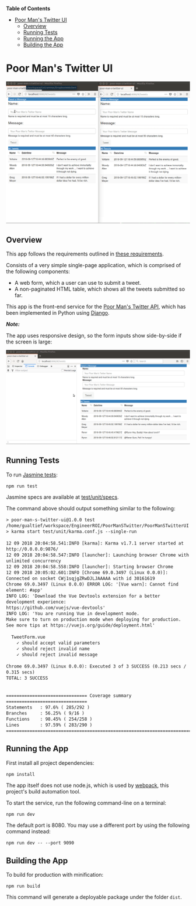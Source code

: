 <!-- START doctoc generated TOC please keep comment here to allow auto update -->
<!-- DON'T EDIT THIS SECTION, INSTEAD RE-RUN doctoc TO UPDATE -->
**Table of Contents**

- [Poor Man's Twitter UI](#poor-mans-twitter-ui)
  - [Overview](#overview)
  - [Running Tests](#running-tests)
  - [Running the App](#running-the-app)
  - [Building the App](#building-the-app)

<!-- END doctoc generated TOC please keep comment here to allow auto update -->

# Poor Man's Twitter UI

<kbd>![Poor Man's Twitter UI](./images/poor_man_s_twitter_ui.gif)</kbd>

## Overview

This app follows the requirements outlined in [these requirements](../requirements/OSR%20Coding%20Sample%20Project.pdf).

Consists of a very simple single-page application, which is comprised of the following components:

- A web form, which a user can use to submit a tweet.
- A non-paginated HTML table, which shows all the tweets submitted so far.

This app is the front-end service for the [Poor Man's Twitter API](../PoorManSTwitterAPI), which has been implemented in Python using [Django](https://www.djangoproject.com/).

***Note:***

The app uses responsive design, so the form inputs show side-by-side if the screen is large:

<kbd>![Poor Man's Twitter UI](./images/poor_man_s_twitter_ui_responsive.gif)</kbd>

## Running Tests

To run [Jasmine tests](https://jasmine.github.io/):

    npm run test

Jasmine specs are available at [test/unit/specs](test/unit/specs).

The command above should output something similar to the following:

    > poor-man-s-twitter-ui@1.0.0 test /home/gualtief/workspace/EngineerROI/PoorManSTwitter/PoorManSTwitterUI
    > karma start test/unit/karma.conf.js --single-run

    12 09 2018 20:04:58.541:INFO [karma]: Karma v1.7.1 server started at http://0.0.0.0:9876/
    12 09 2018 20:04:58.547:INFO [launcher]: Launching browser Chrome with unlimited concurrency
    12 09 2018 20:04:58.558:INFO [launcher]: Starting browser Chrome
    12 09 2018 20:05:02.601:INFO [Chrome 69.0.3497 (Linux 0.0.0)]: Connected on socket CWj1sqjgZRwDJLJAAAAA with id 30161619
    Chrome 69.0.3497 (Linux 0.0.0) ERROR LOG: '[Vue warn]: Cannot find element: #app'
    INFO LOG: 'Download the Vue Devtools extension for a better development experience:
    https://github.com/vuejs/vue-devtools'
    INFO LOG: 'You are running Vue in development mode.
    Make sure to turn on production mode when deploying for production.
    See more tips at https://vuejs.org/guide/deployment.html'

      TweetForm.vue
        ✓ should accept valid parameters
        ✓ should reject invalid name
        ✓ should reject invalid message

    Chrome 69.0.3497 (Linux 0.0.0): Executed 3 of 3 SUCCESS (0.213 secs / 0.315 secs)
    TOTAL: 3 SUCCESS


    =============================== Coverage summary ===============================
    Statements   : 97.6% ( 285/292 )
    Branches     : 56.25% ( 9/16 )
    Functions    : 98.45% ( 254/258 )
    Lines        : 97.59% ( 283/290 )
    ================================================================================

## Running the App

First install all project dependencies:

    npm install

The app itself does not use node.js, which is used by [webpack](https://webpack.js.org/), this project's build automation tool.

To start the service, run the following command-line on a terminal:

    npm run dev

The default port is 8080. You may use a different port by using the following command instead:

    npm run dev -- --port 9090

## Building the App

To build for production with minification:

    npm run build

This command will generate a deployable package under the folder `dist`.
